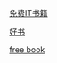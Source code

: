 <!--
 * @Author: wangyunbo
 * @Date: 2021-12-14 17:26:56
 * @LastEditors: wangyunbo
 * @LastEditTime: 2021-12-17 15:59:16
 * @FilePath: \dayByday\free_book_site.md
 * @Description: file content
-->
[免费IT书籍](https://www.programming-book.com/software/)

[好书](https://www.theinsaneapp.com/2021/01/free-programming-books.html)

[free book](https://www.lunaticai.com/)